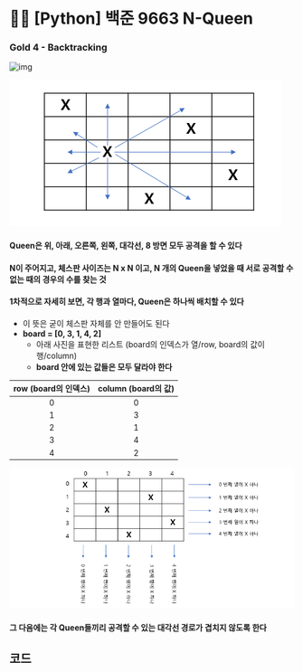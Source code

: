 # 🧑‍💻 [Python] 백준 9663 N-Queen

### Gold 4 - Backtracking



![img](https://blog.kakaocdn.net/dn/cC1MR5/btr1QwKHa2P/iVlOamnCuGQNGj3KIqU18K/img.png)

![image-20230404163435580](58_백준_9663.assets/image-20230404163435580.png)

#### Queen은 위, 아래, 오른쪽, 왼쪽, 대각선, 8 방면 모두 공격을 할 수 있다

#### N이 주어지고, 체스판 사이즈는 N x N 이고, N 개의 Queen을 넣었을 때 서로 공격할 수 없는 때의 경우의 수를 찾는 것



#### 1차적으로 자세히 보면, 각 행과 열마다, Queen은 하나씩 배치할 수 있다

- 이 뜻은 굳이 체스판 자체를 안 만들어도 된다
- **board = [0, 3, 1, 4, 2]**
  - 아래 사진을 표현한 리스트 (board의 인덱스가 열/row, board의 값이 행/column)
  - **board 안에 있는 값들은 모두 달라야 한다**



| row (board의 인덱스) | column (board의 값) |
| :------------------: | :-----------------: |
|          0           |          0          |
|          1           |          3          |
|          2           |          1          |
|          3           |          4          |
|          4           |          2          |

![image-20230404164140351](58_백준_9663.assets/image-20230404164140351.png)



#### 그 다음에는 각 Queen들끼리 공격할 수 있는 대각선 경로가 겹치지 않도록 한다







## 코드



```python

 
```

